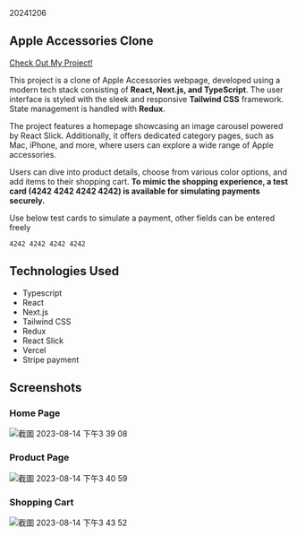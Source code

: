 20241206
## Apple Accessories Clone

<a href="https://apple-accessories.vercel.app/">Check Out My Project!</a> 

This project is a clone of Apple Accessories webpage, developed using a modern tech stack consisting of **React, Next.js, and TypeScript**. The user interface is styled with the sleek and responsive **Tailwind CSS** framework. State management is handled with **Redux**.

The project features a homepage showcasing an image carousel powered by React Slick. Additionally, it offers dedicated category pages, such as Mac, iPhone, and more, where users can explore a wide range of Apple accessories.

Users can dive into product details, choose from various color options, and add items to their shopping cart. **To mimic the shopping experience, a test card (4242 4242 4242 4242) is available for simulating payments securely.**

Use below test cards to simulate a payment, other fields can be entered freely

```
4242 4242 4242 4242
```

## Technologies Used

- Typescript
- React
- Next.js
- Tailwind CSS
- Redux
- React Slick
- Vercel
- Stripe payment


## Screenshots

### Home Page

![截圖 2023-08-14 下午3 39 08](https://github.com/ooospooky/apple-accessories/assets/80499340/1cb1d86c-3758-4b62-b86d-438190235bff)

### Product Page

![截圖 2023-08-14 下午3 40 59](https://github.com/ooospooky/apple-accessories/assets/80499340/d82024cd-a496-4ccc-9019-a2ced8967952)

### Shopping Cart

![截圖 2023-08-14 下午3 43 52](https://github.com/ooospooky/apple-accessories/assets/80499340/574ae4ac-dafe-4266-8840-1ef8b92c274f)
